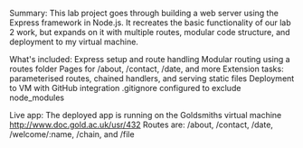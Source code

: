 Summary: 
This lab project goes through building a web server using the Express framework in Node.js.
It recreates the basic functionality of our lab 2 work, but expands on it with multiple routes, modular code structure, and deployment to my virtual machine.

What's included: 
Express setup and route handling
Modular routing using a routes folder
Pages for /about, /contact, /date, and more
Extension tasks: parameterised routes, chained handlers, and serving static files
Deployment to VM with GitHub integration
.gitignore configured to exclude node_modules

Live app: 
The deployed app is running on the Goldsmiths virtual machine
http://www.doc.gold.ac.uk/usr/432
Routes are: /about, /contact, /date, /welcome/:name, /chain, and /file
